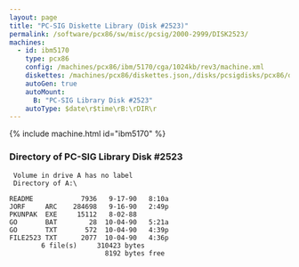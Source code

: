 ```yaml
---
layout: page
title: "PC-SIG Diskette Library (Disk #2523)"
permalink: /software/pcx86/sw/misc/pcsig/2000-2999/DISK2523/
machines:
  - id: ibm5170
    type: pcx86
    config: /machines/pcx86/ibm/5170/cga/1024kb/rev3/machine.xml
    diskettes: /machines/pcx86/diskettes.json,/disks/pcsigdisks/pcx86/diskettes.json
    autoGen: true
    autoMount:
      B: "PC-SIG Library Disk #2523"
    autoType: $date\r$time\rB:\rDIR\r
---
```


{% include machine.html id="ibm5170" %}

### Directory of PC-SIG Library Disk #2523

     Volume in drive A has no label
     Directory of A:\

    README            7936   9-17-90   8:10a
    JORF     ARC    284698   9-16-90   2:49p
    PKUNPAK  EXE     15112   8-02-88
    GO       BAT        28  10-04-90   5:21a
    GO       TXT       572  10-04-90   4:39p
    FILE2523 TXT      2077  10-04-90   4:36p
            6 file(s)     310423 bytes
                            8192 bytes free
